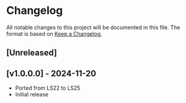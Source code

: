 # Changelog

All notable changes to this project will be documented in this file.
The format is based on [Keep a Changelog](https://keepachangelog.com/en/1.0.0/),

## [Unreleased]

## [v1.0.0.0] - 2024-11-20
- Ported from LS22 to LS25
- Initial release